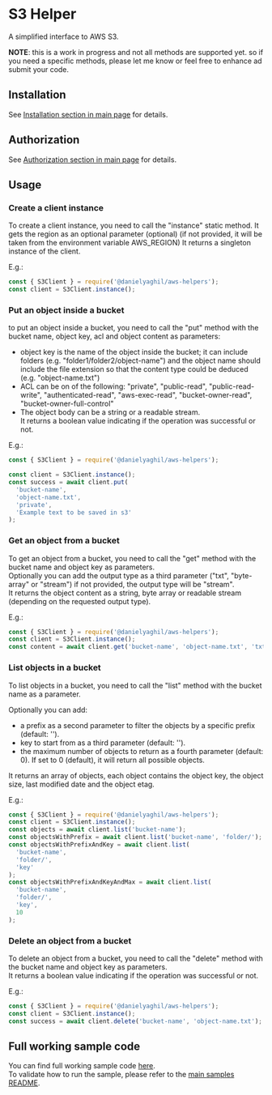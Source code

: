 # S3 Helper

A simplified interface to AWS S3.

**NOTE**: this is a work in progress and not all methods are supported yet. so if you need a specific methods, please let me know or feel free to enhance ad submit your code.

## Installation

See [Installation section in main page](README.md#installation) for details.

## Authorization

See [Authorization section in main page](README.md#authorization) for details.

## Usage

### Create a client instance

To create a client instance, you need to call the "instance" static method.
It gets the region as an optional parameter (optional) (if not provided, it will be taken from the environment variable AWS_REGION)
It returns a singleton instance of the client.

E.g.:

```javascript
const { S3Client } = require('@danielyaghil/aws-helpers');
const client = S3Client.instance();
```

### Put an object inside a bucket

to put an object inside a bucket, you need to call the "put" method with the bucket name, object key, acl and object content as parameters:

- object key is the name of the object inside the bucket; it can include folders (e.g. "folder1/folder2/object-name") and the object name should include the file extension so that the content type could be deduced (e.g. "object-name.txt")
- ACL can be on of the following: "private", "public-read", "public-read-write", "authenticated-read", "aws-exec-read", "bucket-owner-read", "bucket-owner-full-control"
- The object body can be a string or a readable stream.  
  It returns a boolean value indicating if the operation was successful or not.

E.g.:

```javascript
const { S3Client } = require('@danielyaghil/aws-helpers');

const client = S3Client.instance();
const success = await client.put(
  'bucket-name',
  'object-name.txt',
  'private',
  'Example text to be saved in s3'
);
```

### Get an object from a bucket

To get an object from a bucket, you need to call the "get" method with the bucket name and object key as parameters.  
Optionally you can add the output type as a third parameter ("txt", "byte-array" or "stream") if not provided, the output type will be "stream".  
It returns the object content as a string, byte array or readable stream (depending on the requested output type).

E.g.:

```javascript
const { S3Client } = require('@danielyaghil/aws-helpers');
const client = S3Client.instance();
const content = await client.get('bucket-name', 'object-name.txt', 'txt');
```

### List objects in a bucket

To list objects in a bucket, you need to call the "list" method with the bucket name as a parameter.

Optionally you can add:

- a prefix as a second parameter to filter the objects by a specific prefix (default: '').
- key to start from as a third parameter (default: '').
- the maximum number of objects to return as a fourth parameter (default: 0). If set to 0 (default), it will return all possible objects.

It returns an array of objects, each object contains the object key, the object size, last modified date and the object etag.

E.g.:

```javascript
const { S3Client } = require('@danielyaghil/aws-helpers');
const client = S3Client.instance();
const objects = await client.list('bucket-name');
const objectsWithPrefix = await client.list('bucket-name', 'folder/');
const objectsWithPrefixAndKey = await client.list(
  'bucket-name',
  'folder/',
  'key'
);
const objectsWithPrefixAndKeyAndMax = await client.list(
  'bucket-name',
  'folder/',
  'key',
  10
);
```

### Delete an object from a bucket

To delete an object from a bucket, you need to call the "delete" method with the bucket name and object key as parameters.  
It returns a boolean value indicating if the operation was successful or not.

E.g.:

```javascript
const { S3Client } = require('@danielyaghil/aws-helpers');
const client = S3Client.instance();
const success = await client.delete('bucket-name', 'object-name.txt');
```

## Full working sample code

You can find full working sample code [here](../samples/sample-s3.js).  
To validate how to run the sample, please refer to the [main samples README](../samples/README.md).
